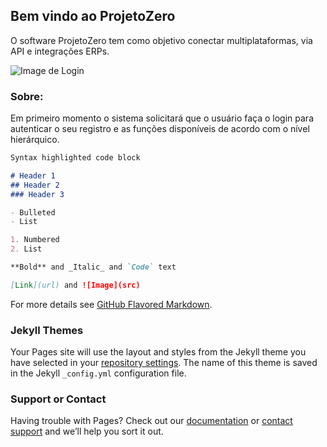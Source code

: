 ## Bem vindo ao ProjetoZero

O software ProjetoZero tem como objetivo conectar multiplataformas, via API e integrações ERPs.

![Image de Login](C:\Users\JHOW\source\repos\ProMail\ProjetoZero\ProjetoZero\teste\Icones\rapariga.jpg)

### Sobre: 

Em primeiro momento o sistema solicitará que o usuário faça o login para autenticar o seu registro e as funções disponíveis de acordo com o nível hierárquico.





```markdown
Syntax highlighted code block

# Header 1
## Header 2
### Header 3

- Bulleted
- List

1. Numbered
2. List

**Bold** and _Italic_ and `Code` text

[Link](url) and ![Image](src)
```

For more details see [GitHub Flavored Markdown](https://guides.github.com/features/mastering-markdown/).

### Jekyll Themes

Your Pages site will use the layout and styles from the Jekyll theme you have selected in your [repository settings](https://github.com/JhonkBR/ProjetoZero/settings). The name of this theme is saved in the Jekyll `_config.yml` configuration file.

### Support or Contact

Having trouble with Pages? Check out our [documentation](https://help.github.com/categories/github-pages-basics/) or [contact support](https://github.com/contact) and we’ll help you sort it out.
